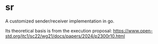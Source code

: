 # sr
A customized sender/receiver implementation in go.

Its theoretical basis is from the execution proposal: https://www.open-std.org/jtc1/sc22/wg21/docs/papers/2024/p2300r10.html
